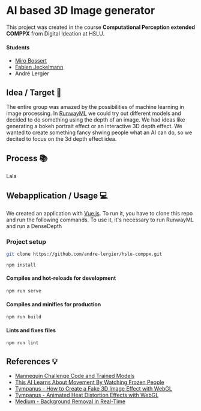 # AI based 3D Image generator
This project was created in the course **Computational Perception extended COMPPX** from Digital Ideation at HSLU.

#### Students
* [Miro Bossert](https://github.com/mirobossert)
* [Fabien Jeckelmann](https://github.com/fabjeck)
* André Lergier

## Idea / Target :dart:
The entire group was amazed by the possibilities of machine learning in image processing. In [RunwayML](https://runwayml.com/) we could try out different models and decided to do something using the depth of an image. We had ideas like generating a bokeh portrait effect or an interactive 3D depth effect. 
We wanted to create something fancy shwing people what an AI can do, so we decited to focus on the 3d depth effect idea.

## Process :books:
Lala

## Webapplication / Usage :computer:
We created an application with [Vue.js](https://vuejs.org/). To run it, you have to clone this repo and run the following commands.
To use it, it's necessary to run RunwayML and run a DenseDepth

### Project setup
```sh
git clone https://github.com/andre-lergier/hslu-comppx.git
```
```
npm install
```

#### Compiles and hot-reloads for development
```
npm run serve
```

#### Compiles and minifies for production
```
npm run build
```

#### Lints and fixes files
```
npm run lint
```

## References :bulb:
* [Mannequin Challenge Code and Trained Models](https://github.com/google/mannequinchallenge)
* [This AI Learns About Movement By Watching Frozen People](https://www.youtube.com/watch?v=prMk6Znm4Bc)
* [Tympanus - How to Create a Fake 3D Image Effect with WebGL](https://tympanus.net/codrops/2019/02/20/how-to-create-a-fake-3d-image-effect-with-webgl/)
* [Tympanus - Animated Heat Distortion Effects with WebGL](https://tympanus.net/codrops/2016/05/03/animated-heat-distortion-effects-webgl/)
* [Medium - Background Removal in Real-Time](https://medium.com/@jmlbeaujour/real-time-matting-of-webcam-video-on-the-browser-part-1-2c71a330ed08#7a95)
